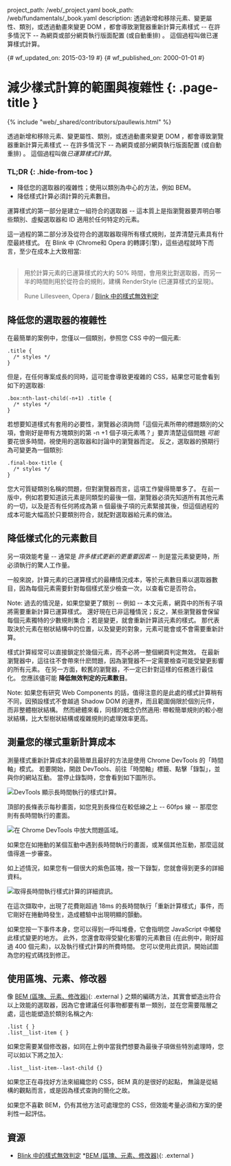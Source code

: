 project_path: /web/_project.yaml
book_path: /web/fundamentals/_book.yaml
description: 透過新增和移除元素、變更屬性、類別，或透過動畫來變更 DOM ，都會導致瀏覽器重新計算元素樣式 -- 在許多情況下 -- 為網頁或部分網頁執行版面配置 (或自動重排) 。 這個過程叫做已運算樣式計算。

{# wf_updated_on: 2015-03-19 #}
{# wf_published_on: 2000-01-01 #}

# 減少樣式計算的範圍與複雜性 {: .page-title }

{% include "web/_shared/contributors/paullewis.html" %}


透過新增和移除元素、變更屬性、類別，或透過動畫來變更 DOM ，都會導致瀏覽器重新計算元素樣式 -- 在許多情況下 -- 為網頁或部分網頁執行版面配置 (或自動重排) 。 這個過程叫做<em>已運算樣式計算</em>。

### TL;DR {: .hide-from-toc }
- 降低您的選取器的複雜性；使用以類別為中心的方法，例如 BEM。
- 降低樣式計算必須計算的元素數目。


運算樣式的第一部分是建立一組符合的選取器 -- 這本質上是指瀏覽器要弄明白哪些類別、虛擬選取器和 ID 適用於任何特定的元素。

這一過程的第二部分涉及從符合的選取器取得所有樣式規則，並弄清楚元素具有什麼最終樣式。 在 Blink 中 (Chrome和 Opera 的轉譯引擎)，這些過程就時下而言，至少在成本上大致相當:

<div class="quote" style="margin-top: 30px;">
  <div class="container">
    <blockquote>用於計算元素的已運算樣式的大約 50% 時間，會用來比對選取器，而另一半的時間則用於從符合的規則，建構 RenderStyle (已運算樣式的呈現)。
    <p>Rune Lillesveen, Opera / <a href="https://docs.google.com/document/d/1vEW86DaeVs4uQzNFI5R-_xS9TcS1Cs_EUsHRSgCHGu8/edit">Blink 中的樣式無效判定</a></p>
    </blockquote>
  </div>
</div>


## 降低您的選取器的複雜性

在最簡單的案例中，您僅以一個類別，參照您 CSS 中的一個元素:


    .title {
      /* styles */
    }


但是，在任何專案成長的同時，這可能會導致更複雜的 CSS，結果您可能會看到如下的選取器:


    .box:nth-last-child(-n+1) .title {
      /* styles */
    }


若想要知道樣式有套用的必要性，瀏覽器必須詢問「這個元素所帶的標題類別的父項，會剛好是帶有方塊類別的第 -n +1 個子項元素嗎？」要弄清楚這個問題 _可能_ 要花很多時間，視使用的選取器和討論中的瀏覽器而定。 反之，選取器的預期行為可變更為一個類別:


    .final-box-title {
      /* styles */
    }


您大可質疑類別名稱的問題，但對瀏覽器而言，這項工作變得簡單多了。 在前一版中，例如若要知道該元素是同類型的最後一個，瀏覽器必須先知道所有其他元素的一切，以及是否有任何將成為第 n 個最後子項的元素緊接其後，但這個過程的成本可能大幅高於只要類別符合，就配對選取器給元素的做法。

## 降低樣式化的元素數目
 另一項效能考量 -- 通常是 _許多樣式更新的更重要因素_ -- 則是當元素變更時，所必須執行的驚人工作量。

一般來說，計算元素的已運算樣式的最糟情況成本，等於元素數目乘以選取器數目，因為每個元素需要針對每個樣式至少檢查一次，以查看它是否符合。

Note: 過去的情況是，如果您變更了類別 -- 例如 -- 本文元素，網頁中的所有子項將需要重新計算已運算樣式。 還好現在已非這種情況；反之，某些瀏覽器會保留每個元素獨特的少數規則集合；若是變更，就會重新計算該元素的樣式。 那代表取決於元素在樹狀結構中的位置，以及變更的對象，元素可能會或不會需要重新計算。

樣式計算經常可以直接鎖定於幾個元素，而不必將一整個網頁判定無效。 在最新瀏覽器中，這往往不會帶來什麽問題，因為瀏覽器不一定需要檢查可能受變更影響的所有元素。 在另一方面，較舊的瀏覽器，不一定已針對這樣的任務進行最佳化。 您應該儘可能 **降低無效判定的元素數目**。

Note: 如果您有研究 Web Components 的話，值得注意的是此處的樣式計算稍有不同，因預設樣式不會越過 Shadow DOM 的邊界，而且範圍侷限於個別元件，而非整體樹狀結構。 然而總體來看，同樣的概念仍然適用: 帶較簡單規則的較小樹狀結構，比大型樹狀結構或複雜規則的處理效率更高。

## 測量您的樣式重新計算成本
 測量樣式重新計算成本的最簡單且最好的方法是使用 Chrome DevTools 的「時間軸」模式。 若要開始，開啟 DevTools、前往「時間軸」標籤、點擊「錄製」，並與你的網站互動。 當停止錄製時，您會看到如下圖所示。

<img src="images/reduce-the-scope-and-complexity-of-style-calculations/long-running-style.jpg"  alt="DevTools 顯示長時間執行的樣式計算。">

頂部的長條表示每秒畫面，如您見到長條位在較低線之上 -- 60fps 線 -- 那麼您則有長時間執行的畫面。

<img src="images/reduce-the-scope-and-complexity-of-style-calculations/frame-selection.jpg"  alt="在 Chrome DevTools 中放大問題區域。">

如果您在如捲動的某個互動中遇到長時間執行的畫面，或某個其他互動，那麼這就值得進一步審查。

如上述情況，如果您有一個很大的紫色區塊，按一下錄製，您就會得到更多的詳細資料。

<img src="images/reduce-the-scope-and-complexity-of-style-calculations/style-details.jpg"  alt="取得長時間執行樣式計算的詳細資訊。">

在這次擷取中，出現了花費剛超過 18ms 的長時間執行「重新計算樣式」事件，而它剛好在捲動時發生，造成體驗中出現明顯的顫動。

如果您按一下事件本身，您可以得到一呼叫堆疊，它會指明您 JavaScript 中觸發此樣式變更的地方。 此外，您還會取得受變化影響的元素數目 (在此例中，剛好超過 400 個元素)，以及執行樣式計算的所費時間。 您可以使用此資訊，開始試圖為您的程式碼找到修正。

## 使用區塊、元素、修改器
 像 [BEM (區塊、元素、修改器)](https://bem.info/){: .external } 之類的編碼方法，其實會塑造出符合以上效能的選取器，因為它會建議任何事物都要有單一類別，並在您需要階層之處，這也能塑造於類別名稱之內:


    .list { }
    .list__list-item { }


如果您需要某個修改器，如同在上例中當我們想要為最後子項做些特別處理時，您可以如以下將之加入:


    .list__list-item--last-child {}


如果您正在尋找好方法來組織您的 CSS，BEM 真的是很好的起點， 無論是從結構的觀點而言，或是因為樣式查詢的簡化之故。

如果您不喜歡 BEM，仍有其他方法可處理您的 CSS，但效能考量必須和方案的便利性一起評估。

## 資源

* [Blink 中的樣式無效判定](https://docs.google.com/document/d/1vEW86DaeVs4uQzNFI5R-_xS9TcS1Cs_EUsHRSgCHGu8/edit)
  *[BEM (區塊、元素、修改器)](https://bem.info/){: .external }
